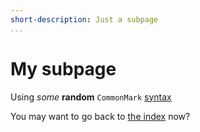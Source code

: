 ```yaml
---
short-description: Just a subpage
...
```


# My subpage

Using *some* **random** `CommonMark` [syntax](http://spec.commonmark.org/)

You may want to go back to [the index](index.markdown) now?

